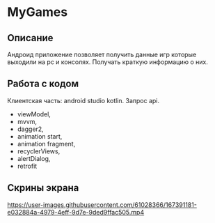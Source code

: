 # MyGames

## Описание 
Андроид приложение позволяет получить данные игр которые выходили на pc и консолях.
Получать краткую информацию о них.

## Работа с кодом 
Клиентская часть: android studio kotlin. Запрос api.

- viewModel,<br/>
- mvvm, <br/>
- dagger2, <br/>
- animation start,<br/>
- animation fragment,<br/>
- recyclerViews,<br/>
- alertDialog,<br/>
- retrofit<br/>

## Скрины экрана 

https://user-images.githubusercontent.com/61028366/167391181-e032884a-4979-4eff-9d7e-9ded9ffac505.mp4
